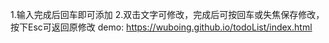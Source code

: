 1.输入完成后回车即可添加
2.双击文字可修改，完成后可按回车或失焦保存修改，按下Esc可返回原修改
demo:  https://wuboing.github.io/todoList/index.html
